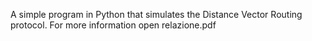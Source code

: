 A simple program in Python that simulates the Distance Vector Routing protocol. For more information open relazione.pdf
